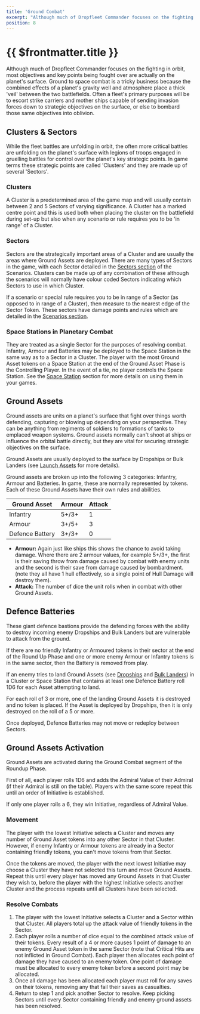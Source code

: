 ```yaml
---
title: 'Ground Combat'
excerpt: "Although much of Dropfleet Commander focuses on the fighting in orbit, most objectives and key points being fought over are actually on the planet's surface."
position: 8
---
```


# {{ $frontmatter.title }}

Although much of Dropfleet Commander focuses on the fighting in orbit, most objectives and key points being fought over are actually on the planet's surface. Ground to space combat is a tricky business because the combined effects of a planet's gravity well and atmosphere place a thick 'veil' between the two battlefields. Often a fleet's primary purposes will be to escort strike carriers and mother ships capable of sending invasion forces down to strategic objectives on the surface, or else to bombard those same objectives into oblivion.

## Clusters & Sectors

While the fleet battles are unfolding in orbit, the often more critical battles are unfolding on the planet's surface with legions of troops engaged in gruelling battles for control over the planet's key strategic points. In game terms these strategic points are called 'Clusters' and they are made up of several 'Sectors'.

### Clusters

A Cluster is a predetermined area of the game map and will usually contain between 2 and 5 Sectors of varying significance. A Cluster has a marked centre point and this is used both when placing the cluster on the battlefield during set-up but also when any scenario or rule requires you to be 'in range' of a Cluster.

### Sectors

Sectors are the strategically important areas of a Cluster and are usually the areas where Ground Assets are deployed. There are many types of Sectors in the game, with each Sector detailed in the [Sectors section](/en/dfc/scenarios/objectives#sectors) of the Scenarios. Clusters can be made up of any combination of these although the scenarios will normally have colour coded Sectors indicating which Sectors to use in which Cluster.

If a scenario or special rule requires you to be in range of a Sector (as opposed to in range of a Cluster), then measure to the nearest edge of the Sector Token. These sectors have damage points and rules which are detailed in the [Scenarios section](/en/dfc/scenarios/).

### Space Stations in Planetary Combat

They are treated as a single Sector for the purposes of resolving combat. Infantry, Armour and Batteries may be deployed to the Space Station in the same way as to a Sector in a Cluster. The player with the most Ground Asset tokens on a Space Station at the end of the Ground Asset Phase is the Controlling Player. In the event of a tie, no player controls the Space Station. See the [Space Station](/en/dfc/scenarios/scenery#space-stations) section for more details on using them in your games.

## Ground Assets

Ground assets are units on a planet's surface that fight over things worth defending, capturing or blowing up depending on your perspective. They can be anything from regiments of soldiers to formations of tanks to emplaced weapon systems. Ground assets normally can't shoot at ships or influence the orbital battle directly, but they are vital for securing strategic objectives on the surface.

Ground Assets are usually deployed to the surface by Dropships or Bulk Landers (see [Launch Assets](/en/dfc/core-rules/launch-assets) for more details).

Ground assets are broken up into the following 3 categories: Infantry, Armour and Batteries. In game, these are normally represented by tokens. Each of these Ground Assets have their own rules and abilities.

<table>
  <thead>
    <tr>
      <th>Ground Asset</th>
      <th>Armour</th>
      <th>Attack</th>
    </tr>
  </thead>
  <tbody>
    <tr>
      <td>Infantry</td>
      <td>5+/3+</td>
      <td>1</td>
    </tr>
    <tr>
      <td>Armour</td>
      <td>3+/5+</td>
      <td>3</td>
    </tr>
    <tr>
      <td>Defence Battery</td>
      <td>3+/3+</td>
      <td>0</td>
    </tr>
  </tbody>
</table>

* **Armour:** Again just like ships this shows the chance to avoid taking damage. Where there are 2 armour values, for example 5+/3+, the first is their saving throw from damage caused by combat with enemy units and the second is their save from damage caused by bombardment. (note they all have 1 hull effectively, so a single point of Hull Damage will destroy them).
* **Attack:** The number of dice the unit rolls when in combat with other Ground Assets.

## Defence Batteries

These giant defence bastions provide the defending forces with the ability to destroy incoming enemy Dropships and Bulk Landers but are vulnerable to attack from the ground.

If there are no friendly Infantry or Armoured tokens in their sector at the end of the Round Up Phase and one or more enemy Armour or Infantry tokens is in the same sector, then the Battery is removed from play.

If an enemy tries to land Ground Assets (see [Dropships](/en/dfc/core-rules/launch-assets#dropships) and [Bulk Landers](/en/dfc/core-rules/launch-assets#bulk-landers)) in a Cluster or Space Station that contains at least one Defence Battery roll 1D6 for each Asset attempting to land.

For each roll of 3 or more, one of the landing Ground Assets it is destroyed and no token is placed. If the Asset is deployed by Dropships, then it is only destroyed on the roll of a 5 or more.

Once deployed, Defence Batteries may not move or redeploy between Sectors.

## Ground Assets Activation

Ground Assets are activated during the Ground Combat segment of the Roundup Phase.

First of all, each player rolls 1D6 and adds the Admiral Value of their Admiral (if their Admiral is still on the table). Players with the same score repeat this until an order of Initiative is established.

If only one player rolls a 6, they win Initiative, regardless of Admiral Value.

### Movement

The player with the lowest Initiative selects a Cluster and moves any number of Ground Asset tokens into any other Sector in that Cluster. However, if enemy Infantry or Armour tokens are already in a Sector containing friendly tokens, you can't move tokens from that Sector.

Once the tokens are moved, the player with the next lowest Initiative may choose a Cluster they have not selected this turn and move Ground Assets. Repeat this until every player has moved any Ground Assets in that Cluster they wish to, before the player with the highest Initiative selects another Cluster and the process repeats until all Clusters have been selected.

### Resolve Combats

1. The player with the lowest Initiative selects a Cluster and a Sector within that Cluster. All players total up the attack value of friendly tokens in the Sector.
1. Each player rolls a number of dice equal to the combined attack value of their tokens. Every result of a 4 or more causes 1 point of damage to an enemy Ground Asset token in the same Sector (note that Critical Hits are not inflicted in Ground Combat). Each player then allocates each point of damage they have caused to an enemy token. One point of damage must be allocated to every enemy token before a second point may be allocated.
1. Once all damage has been allocated each player must roll for any saves on their tokens, removing any that fail their saves as casualties.
1. Return to step 1 and pick another Sector to resolve. Keep picking Sectors until every Sector containing friendly and enemy ground assets has been resolved.
